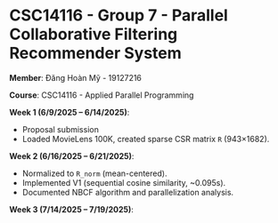 # CSC14116 - Group 7 - Parallel Collaborative Filtering Recommender System
**Member**: Đăng Hoàn Mỹ - 19127216  

**Course**: CSC14116 - Applied Parallel Programming  

**Week 1 (6/9/2025 – 6/14/2025)**:  

- Proposal submission 
- Loaded MovieLens 100K, created sparse CSR matrix `R` (943×1682).

**Week 2 (6/16/2025 – 6/21/2025)**:  

- Normalized to `R_norm` (mean-centered).  
- Implemented V1 (sequential cosine similarity, ~0.095s).  
- Documented NBCF algorithm and parallelization analysis.

**Week 3 (7/14/2025 – 7/19/2025)**:  

